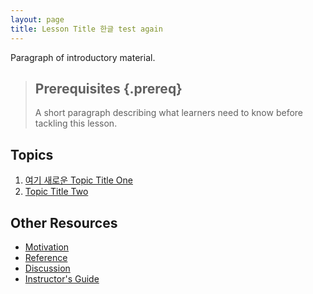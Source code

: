 ```yaml
---
layout: page
title: Lesson Title 한글 test again
---
```

Paragraph of introductory material.

> ## Prerequisites {.prereq}
>
> A short paragraph describing what learners need to know
> before tackling this lesson.

## Topics

1.  [여기 새로운 Topic Title One](01-one.html)
2.  [Topic Title Two](02-two.html)

## Other Resources

*   [Motivation](motivation.html)
*   [Reference](reference.html)
*   [Discussion](discussion.html)
*   [Instructor's Guide](instructors.html)
